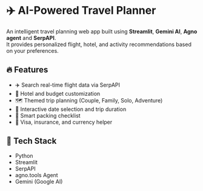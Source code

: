 # ✈️ AI-Powered Travel Planner

An intelligent travel planning web app built using **Streamlit**, **Gemini AI**, **Agno agent** and **SerpAPI**.  
It provides personalized flight, hotel, and activity recommendations based on your preferences.

## 🔥 Features
- ✈️ Search real-time flight data via SerpAPI
- 🏨 Hotel and budget customization
- 🗺️ Themed trip planning (Couple, Family, Solo, Adventure)
- 📅 Interactive date selection and trip duration
- 🎒 Smart packing checklist
- 🛂 Visa, insurance, and currency helper

## 🚀 Tech Stack
- Python
- Streamlit
- SerpAPI
- agno.tools Agent
- Gemini (Google AI)


